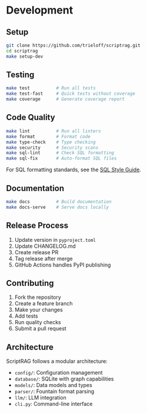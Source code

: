 # Development

## Setup

```bash
git clone https://github.com/trieloff/scriptrag.git
cd scriptrag
make setup-dev
```

## Testing

```bash
make test          # Run all tests
make test-fast     # Quick tests without coverage
make coverage      # Generate coverage report
```

## Code Quality

```bash
make lint          # Run all linters
make format        # Format code
make type-check    # Type checking
make security      # Security scans
make sql-lint      # Check SQL formatting
make sql-fix       # Auto-format SQL files
```

For SQL formatting standards, see the [SQL Style Guide](SQL_STYLE_GUIDE.md).

## Documentation

```bash
make docs          # Build documentation
make docs-serve    # Serve docs locally
```

## Release Process

1. Update version in `pyproject.toml`
2. Update CHANGELOG.md
3. Create release PR
4. Tag release after merge
5. GitHub Actions handles PyPI publishing

## Contributing

1. Fork the repository
2. Create a feature branch
3. Make your changes
4. Add tests
5. Run quality checks
6. Submit a pull request

## Architecture

ScriptRAG follows a modular architecture:

- `config/`: Configuration management
- `database/`: SQLite with graph capabilities
- `models/`: Data models and types
- `parser/`: Fountain format parsing
- `llm/`: LLM integration
- `cli.py`: Command-line interface
